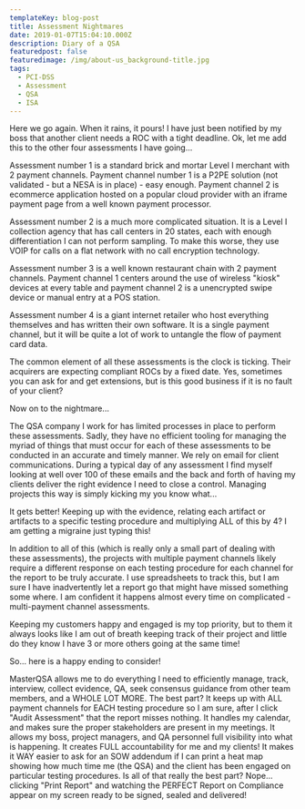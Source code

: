 ```yaml
---
templateKey: blog-post
title: Assessment Nightmares
date: 2019-01-07T15:04:10.000Z
description: Diary of a QSA
featuredpost: false
featuredimage: /img/about-us_background-title.jpg
tags:
  - PCI-DSS
  - Assessment
  - QSA
  - ISA
---
```

Here we go again.  When it rains, it pours!  I have just been notified by my boss that another client needs a ROC with a tight deadline.  Ok,  let me add this to the other four assessments I have going...

Assessment number 1 is a standard brick and mortar Level I merchant with 2 payment channels.  Payment channel number 1 is a P2PE solution (not validated - but a NESA is in place) - easy enough.  Payment channel 2 is ecommerce application hosted on a popular cloud provider with an iframe payment page from a well known payment processor.  

Assessment number 2 is a much more complicated situation.  It is a Level I collection agency that has call centers in 20 states, each with enough differentiation I can not perform sampling.  To make this worse, they use VOIP for calls on a flat network with no call encryption technology.  

Assessment number 3 is a well known restaurant chain with 2 payment channels.  Payment channel 1 centers around the use of wireless "kiosk" devices at every table and payment channel 2 is a unencrypted swipe device or manual entry at a POS station.

Assessment number 4 is a giant internet retailer who host everything themselves and has written their own software.  It is a single payment channel, but it will be quite a lot of work to untangle the flow of payment card data.

The common element of all these assessments is the clock is ticking.  Their acquirers are expecting compliant ROCs by a fixed date.  Yes, sometimes you can ask for and get extensions, but is this good business if it is no fault of your client?

Now on to the nightmare...

The QSA company I work for has limited processes in place to perform these assessments.  Sadly, they have no efficient tooling for managing the myriad of things that must occur for each of these assessments to be conducted in an accurate and timely manner.  We rely on email for client communications.  During a typical day of any assessment I find myself looking at well over 100 of these emails and the back and forth of having my clients deliver the right evidence I need to close a control.  Managing projects this way is simply kicking my you know what...

It gets better!  Keeping up with the evidence, relating each artifact or artifacts to a specific testing procedure and multiplying ALL of this by 4?  I am getting a migraine just typing this!

In addition to all of this (which is really only a small part of dealing with these assessments), the projects with multiple payment channels likely require a different response on each testing procedure for each channel for the report to be truly accurate.  I use spreadsheets to track this, but I am sure I have inadvertently let a report go that might have missed something some where.  I am confident it happens almost every time on complicated - multi-payment channel assessments.

Keeping my customers happy and engaged is my top priority, but to them it always looks like I am out of breath keeping track of their project and little do they know I have 3 or more others going at the same time!

So...  here is a happy ending to consider!

MasterQSA allows me to do everything I need to efficiently manage, track, interview, collect evidence, QA, seek consensus guidance from other team members, and a WHOLE LOT MORE.  The best part?  It keeps up with ALL payment channels for EACH testing procedure so I am sure, after I click "Audit Assessment" that the report misses nothing.  It handles my calendar, and makes sure the proper stakeholders are present in my meetings.  It allows my boss, project managers, and QA personnel full visibility into what is happening.  It creates FULL accountability for me and my clients!  It makes it WAY easier to ask for an SOW addendum if I can print a heat map showing how much time me (the QSA) and the client has been engaged on particular testing procedures.  Is all of that really the best part?  Nope... clicking "Print Report" and watching the PERFECT Report on Compliance appear on my screen ready to be signed, sealed and delivered!
